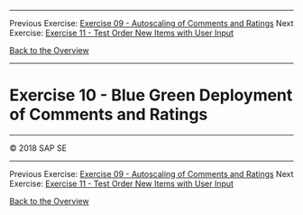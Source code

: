 - - - -
Previous Exercise: [Exercise 09 - Autoscaling of Comments and Ratings](../Exercise-09-Autoscaling-of-Comments-and-Ratings) Next Exercise: [Exercise 11 - Test Order New Items with User Input](../Exercise-11-Test-Order-New-Items-with-User-Input)

[Back to the Overview](../README.md)
- - - -

# Exercise 10 - Blue Green Deployment of Comments and Ratings

- - - -
© 2018 SAP SE
- - - -

Previous Exercise: [Exercise 09 - Autoscaling of Comments and Ratings](../Exercise-09-Autoscaling-of-Comments-and-Ratings) Next Exercise: [Exercise 11 - Test Order New Items with User Input](../Exercise-11-Test-Order-New-Items-with-User-Input)

[Back to the Overview](../README.md)
